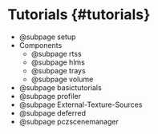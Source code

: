 # Tutorials {#tutorials}

- @subpage setup
- Components
    - @subpage rtss
    - @subpage hlms
    - @subpage trays
    - @subpage volume
- @subpage basictutorials
- @subpage profiler
- @subpage External-Texture-Sources
- @subpage deferred
- @subpage pczscenemanager
